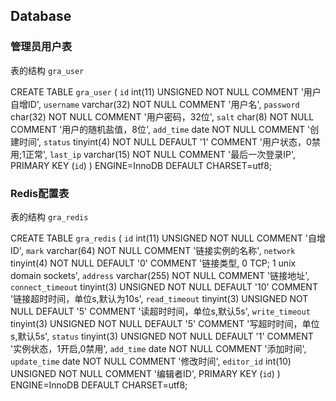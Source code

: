 ## Database

### 管理员用户表

表的结构 `gra_user`
    
CREATE TABLE `gra_user` (
  `id` int(11) UNSIGNED NOT NULL COMMENT '用户自增ID',
  `username` varchar(32) NOT NULL COMMENT '用户名',
  `password` char(32) NOT NULL COMMENT '用户密码，32位',
  `salt` char(8) NOT NULL COMMENT '用户的随机盐值，8位',
  `add_time` date NOT NULL COMMENT '创建时间',
  `status` tinyint(4) NOT NULL DEFAULT '1' COMMENT '用户状态，0禁用;1正常',
  `last_ip` varchar(15) NOT NULL COMMENT '最后一次登录IP',
  PRIMARY KEY (`id`)
) ENGINE=InnoDB DEFAULT CHARSET=utf8;
    


### Redis配置表

表的结构 `gra_redis`

    
CREATE TABLE `gra_redis` (
  `id` int(11) UNSIGNED NOT NULL COMMENT '自增ID',
  `mark` varchar(64) NOT NULL COMMENT '链接实例的名称',
  `network` tinyint(4) NOT NULL DEFAULT '0' COMMENT '链接类型, 0 TCP; 1 unix domain sockets',
  `address` varchar(255) NOT NULL COMMENT '链接地址',
  `connect_timeout` tinyint(3) UNSIGNED NOT NULL DEFAULT '10' COMMENT '链接超时时间，单位s,默认为10s',
  `read_timeout` tinyint(3) UNSIGNED NOT NULL DEFAULT '5' COMMENT '读超时时间，单位s,默认5s',
  `write_timeout` tinyint(3) UNSIGNED NOT NULL DEFAULT '5' COMMENT '写超时时间，单位s,默认5s',
  `status` tinyint(3) UNSIGNED NOT NULL DEFAULT '1' COMMENT '实例状态，1开启,0禁用',
  `add_time` date NOT NULL COMMENT '添加时间',
  `update_time` date NOT NULL COMMENT '修改时间',
  `editor_id` int(10) UNSIGNED NOT NULL COMMENT '编辑者ID',
  PRIMARY KEY (`id`)
) ENGINE=InnoDB DEFAULT CHARSET=utf8;
    
